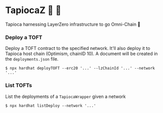 # TapiocaZ 🍹 🤙

Tapioca harnessing LayerZero infrastructure to go Omni-Chain 🤯

### Deploy a TOFT

Deploy a TOFT contract to the specified network. It'll also deploy it to Tapioca host chain (Optimism, chainID 10).
A document will be created in the `deployments.json` file.

```
$ npx hardhat deployTOFT --erc20 '...' --lzChainId '...' --network '...'
```
### List TOFTs

List the deployments of a `TapiocaWrapper` given a network
```
$ npx hardhat listDeploy --network '...'
```
